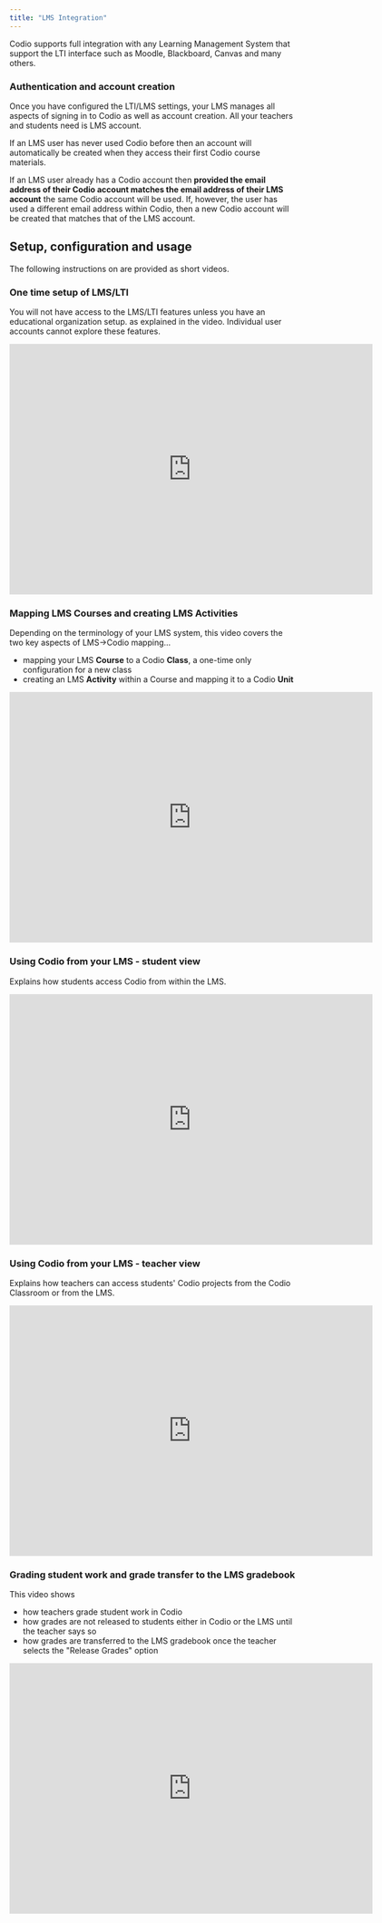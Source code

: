 ```yaml
---
title: "LMS Integration"
---
```



Codio supports full integration with any Learning Management System that support the LTI interface such as Moodle, Blackboard, Canvas and many others.

### Authentication and account creation
Once you have configured the LTI/LMS settings, your LMS manages all aspects of signing in to Codio as well as account creation. All your teachers and students need is LMS account.

If an LMS user has never used Codio before then an account will automatically be created when they access their first Codio course materials.

If an LMS user already has a Codio account then **provided the email address of their Codio account matches the email address of their LMS account** the same Codio account will be used. If, however, the user has used a different email address within Codio, then a new Codio account will be created that matches that of the LMS account.

## Setup, configuration and usage
The following instructions on are provided as short videos.

### One time setup of LMS/LTI
You will not have access to the LMS/LTI features unless you have an educational organization setup. as explained in the video. Individual user accounts cannot explore these features.

<iframe src="https://player.vimeo.com/video/170350745" width="640" height="442" frameborder="0" webkitallowfullscreen mozallowfullscreen allowfullscreen></iframe>


### Mapping LMS Courses and creating LMS Activities
Depending on the terminology of your LMS system, this video covers the two key aspects of LMS->Codio mapping...

- mapping your LMS **Course** to a Codio **Class**, a one-time only configuration for a new class
- creating an LMS **Activity** within a Course and mapping it to a Codio **Unit**

<iframe src="https://player.vimeo.com/video/170350816" width="640" height="442" frameborder="0" webkitallowfullscreen mozallowfullscreen allowfullscreen></iframe>

### Using Codio from your LMS - student view
Explains how students access Codio from within the LMS.

<iframe src="https://player.vimeo.com/video/170350928" width="640" height="442" frameborder="0" webkitallowfullscreen mozallowfullscreen allowfullscreen></iframe>

### Using Codio from your LMS - teacher view
Explains how teachers can access students' Codio projects from the Codio Classroom or from the LMS.

<iframe src="https://player.vimeo.com/video/170354127" width="640" height="442" frameborder="0" webkitallowfullscreen mozallowfullscreen allowfullscreen></iframe>

### Grading student work and grade transfer to the LMS gradebook
This video shows 

- how teachers grade student work in Codio
- how grades are not released to students either in Codio or the LMS until the teacher says so
- how grades are transferred to the LMS gradebook once the teacher selects the "Release Grades" option

<iframe src="https://player.vimeo.com/video/170354128" width="640" height="442" frameborder="0" webkitallowfullscreen mozallowfullscreen allowfullscreen></iframe>



